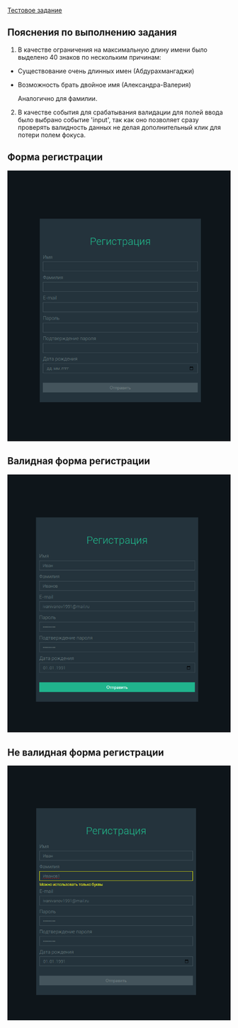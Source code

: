 [Тестовое задание](https://cloud.mail.ru/public/KN2F/TW4dPYs6n)

## Пояснения по выполнению задания

1. В качестве ограничения на максимальную длину имени было выделено 40 знаков по нескольким причинам:

- Существование очень длинных имен (Абдурахмангаджи)
- Возможность брать двойное имя (Александра-Валерия)

  Аналогично для фамилии.

2. В качестве события для срабатывания валидации для полей ввода было выбрано событие 'input', так как оно позволяет сразу проверять валидность данных не делая дополнительный клик для потери полем фокуса.

## Форма регистрации

![form](./assets/empty-form.png)

## Валидная форма регистрации

![valid form](./assets/valid.png)

## Не валидная форма регистрации

![invalid form](./assets/invalid.png)
